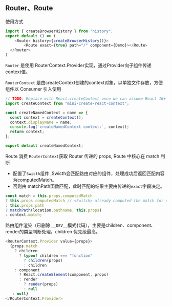 ## Router、Route

使用方式

```js
import { createBrowserHistory } from "history";
export default () => (
	<Router history={createBrowserHistory()}>
		<Route exact={true} path="/" component={Demo}></Route>
  </Router>
)
```



`Router` 是使用 RouterContext.Provider实现，通过Provider向子组件传递context值。

`RouterContext` 是由createContext创建的context对象，以单独文件存放，方便组件以 Consumer 引入使用

```js
// TODO: Replace with React.createContext once we can assume React 16+
import createContext from "mini-create-react-context";

const createNamedContext = name => {
  const context = createContext();
  context.displayName = name;
  console.log(`createNamedContext context:`, context);
  return context;
};

export default createNamedContext;
```



Route 消费 `RouterContext`获取 Router 传递的 props,  Route 中核心在 match 判断

* 配置了`Swicth`组件 ,Swicth会匹配路由对应的组件，处理成功后返回匹配内容为computedMatch。
* 否则由 matchPath函数匹配，此时匹配的结果主要由传递的`exact`字段决定。

``` js
const match = this.props.computedMatch
? this.props.computedMatch // <Switch> already computed the match for us
: this.props.path
? matchPath(location.pathname, this.props)
: context.match;
```

路由组件渲染（已删除 `__DEV__`模式代码），主要是children、component、render的类型判断处理，children 优先级最高。

``` js
<RouterContext.Provider value={props}>
  {props.match
    ? children
      ? typeof children === "function"
        ? children(props)
        : children
    : component
      ? React.createElement(component, props)
      : render
        ? render(props)
        : null
   : null}
</RouterContext.Provider>
```

